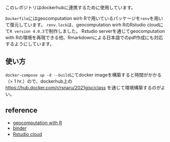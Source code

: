 このレポジトリはdockerhubに連携するために使用しています。

`Dockerfile`にはgeocomputation wirh Rで用いているパッケージを`renv`を用いて復元しています。
`renv.lock`は、geocomputation wirh RのRstudio cloudにて`R version 4.0.3`で制作しました。
Rstudio serverを通じてgeocomputation with Rの環境を再現できる他、Rmarkdownによる日本語でのpdf作成にも対応するようにしています。

## 使い方
`docker-compose up -d --build`にてdocker imageを構築すると時間がかかる（> 1 hr.）ので、dockerhub上の
https://hub.docker.com/r/rsnaru/2021gisciclass
を通じて環境構築するのがよい。

## reference
- [geocomputation with R](https://geocompr.robinlovelace.net/)
- [binder](https://mybinder.org/v2/gh/robinlovelace/geocompr/master?urlpath=rstudio)
- [Rstudio cloud](https://rstudio.cloud/project/1642300)　
